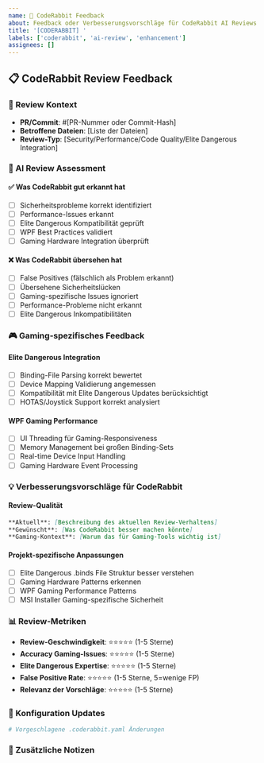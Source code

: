 ```yaml
---
name: 🤖 CodeRabbit Feedback
about: Feedback oder Verbesserungsvorschläge für CodeRabbit AI Reviews
title: '[CODERABBIT] '
labels: ['coderabbit', 'ai-review', 'enhancement']
assignees: []
---
```


## 📋 CodeRabbit Review Feedback

### 🎯 Review Kontext
- **PR/Commit**: #[PR-Nummer oder Commit-Hash]
- **Betroffene Dateien**: [Liste der Dateien]
- **Review-Typ**: [Security/Performance/Code Quality/Elite Dangerous Integration]

### 🤖 AI Review Assessment

#### ✅ Was CodeRabbit gut erkannt hat
- [ ] Sicherheitsprobleme korrekt identifiziert
- [ ] Performance-Issues erkannt  
- [ ] Elite Dangerous Kompatibilität geprüft
- [ ] WPF Best Practices validiert
- [ ] Gaming Hardware Integration überprüft

#### ❌ Was CodeRabbit übersehen hat
- [ ] False Positives (fälschlich als Problem erkannt)
- [ ] Übersehene Sicherheitslücken
- [ ] Gaming-spezifische Issues ignoriert
- [ ] Performance-Probleme nicht erkannt
- [ ] Elite Dangerous Inkompatibilitäten

### 🎮 Gaming-spezifisches Feedback

#### Elite Dangerous Integration
- [ ] Binding-File Parsing korrekt bewertet
- [ ] Device Mapping Validierung angemessen
- [ ] Kompatibilität mit Elite Dangerous Updates berücksichtigt
- [ ] HOTAS/Joystick Support korrekt analysiert

#### WPF Gaming Performance
- [ ] UI Threading für Gaming-Responsiveness
- [ ] Memory Management bei großen Binding-Sets
- [ ] Real-time Device Input Handling
- [ ] Gaming Hardware Event Processing

### 💡 Verbesserungsvorschläge für CodeRabbit

#### Review-Qualität
```markdown
**Aktuell**: [Beschreibung des aktuellen Review-Verhaltens]
**Gewünscht**: [Was CodeRabbit besser machen könnte]
**Gaming-Kontext**: [Warum das für Gaming-Tools wichtig ist]
```

#### Projekt-spezifische Anpassungen
- [ ] Elite Dangerous .binds File Struktur besser verstehen
- [ ] Gaming Hardware Patterns erkennen
- [ ] WPF Gaming Performance Patterns
- [ ] MSI Installer Gaming-spezifische Sicherheit

### 📊 Review-Metriken

- **Review-Geschwindigkeit**: ⭐⭐⭐⭐⭐ (1-5 Sterne)
- **Accuracy Gaming-Issues**: ⭐⭐⭐⭐⭐ (1-5 Sterne)  
- **Elite Dangerous Expertise**: ⭐⭐⭐⭐⭐ (1-5 Sterne)
- **False Positive Rate**: ⭐⭐⭐⭐⭐ (1-5 Sterne, 5=wenige FP)
- **Relevanz der Vorschläge**: ⭐⭐⭐⭐⭐ (1-5 Sterne)

### 🔧 Konfiguration Updates

```yaml
# Vorgeschlagene .coderabbit.yaml Änderungen
```

### 📝 Zusätzliche Notizen

<!-- Weitere Kommentare zum CodeRabbit Review-Prozess -->
